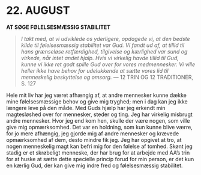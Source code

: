 # 22. AUGUST

**AT SØGE FØLELSESMÆSSIG STABILITET**

> *I takt med, at vi udviklede os yderligere, opdagede vi, at den bedste kilde til følelsesmæssig stabilitet var Gud. Vi fandt ud af, at tillid til hans grænseløse retfærdighed, tilgivelse og kærlighed var sund og virkede, når intet andet hjalp. Hvis vi virkelig havde tillid til Gud, kunne vi ikke ret godt spille Gud over for vores medmennesker. Vi ville heller ikke have behov for udelukkende at sætte vores lid til menneskelig beskyttelse og omsorg.*
> — 12 TRIN OG 12 TRADITIONER, S. 127

Hele mit liv har jeg været afhængig af, at andre mennesker kunne dække mine følelsesmæssige behov og give mig tryghed; men i dag kan jeg ikke længere leve på den måde. Med Guds hjælp har jeg erkendt min magtesløshed over for mennesker, steder og ting. Jeg har virkelig misbrugt andre mennesker. Hvor jeg end kom hen, skulle der være nogen, som ville give mig opmærksomhed. Det var en holdning, som kun kunne blive værre, for jo mere afhængig, jeg gjorde mig af andre mennesker og krævede opmærksomhed af dem, desto mindre fik jeg. Jeg har opgivet at tro, at nogen menneskelig magt kan befri mig for den følelse af tomhed. Skønt jeg stadig er et skrøbeligt menneske, der har brug for at arbejde med AA’s trin for at huske at sætte dette specielle princip forud for min person, er det kun en kærlig Gud, der kan give mig indre fred og følelsesmæssig stabilitet.
